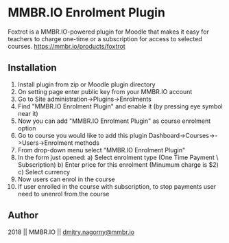 # MMBR.IO Enrolment Plugin

Foxtrot is a MMBR.IO-powered plugin for Moodle that makes it easy for teachers to charge one-time or a subscription for access to selected courses. https://mmbr.io/products/foxtrot

## Installation 

1) Install plugin from zip or Moodle plugin directory
2) On setting page enter public key from your MMBR.IO account
3) Go to Site administration->Plugins->Enrolments 
4) Find "MMBR.IO Enrolment Plugin" and enable it (by pressing eye symbol near it)
5) Now you can add "MMBR.IO Enrolment Plugin" as course enrolment option
6) Go to course you would like to add this plugin Dashboard->Courses-><CourseName>->Users->Enrolment methods
7) From drop-down menu select "MMBR.IO Enrolment Plugin" 
8) In the form just opened:
  a) Select enrolment type (One Time Payment \ Subscription)
  b) Enter price for this enrolment (Minumum charge is $2)
  c) Select currency 
9) Now users can enrol in the course
10) If user enrolled in the course with subscription, to stop payments user need to unenrol from the course

## Author

2018 || MMBR.IO || dmitry.nagorny@mmbr.io

